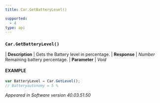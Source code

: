 ```yaml
---
title: Car.GetBatteryLevel()

supported:
  - 4
type: api
---
```


### `Car.GetBatteryLevel()`

| **Description** | Gets the Battery level in percentage.
| **Response** | *Number*  Remaining battery percentage.
| **Parameter**   | *Void*

#### EXAMPLE

```javascript
var BatteryLevel = Car.GetLevel();
// Batteryautonomy = 5 %
```

*Appeared in Software version 40.03.51.50*